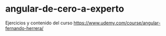 # angular-de-cero-a-experto
Ejercicios y contenido del curso https://www.udemy.com/course/angular-fernando-herrera/
